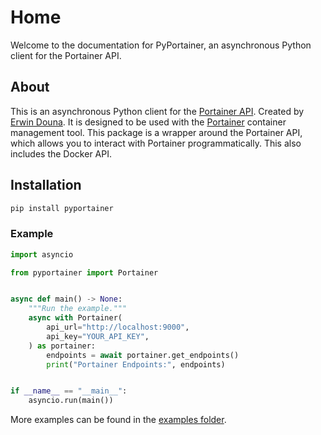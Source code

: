 # Home

Welcome to the documentation for PyPortainer, an asynchronous Python client for the Portainer API.

## About
This is an asynchronous Python client for the [Portainer API](https://docs.portainer.io/api-docs/). Created by [Erwin Douna](https://github.com/erwindouna). It is designed to be used with the [Portainer](https://www.portainer.io/) container management tool.
This package is a wrapper around the Portainer API, which allows you to interact with Portainer programmatically. This also includes the Docker API.

## Installation

```bash
pip install pyportainer
```

### Example

```python
import asyncio

from pyportainer import Portainer


async def main() -> None:
    """Run the example."""
    async with Portainer(
        api_url="http://localhost:9000",
        api_key="YOUR_API_KEY",
    ) as portainer:
        endpoints = await portainer.get_endpoints()
        print("Portainer Endpoints:", endpoints)


if __name__ == "__main__":
    asyncio.run(main())
```

More examples can be found in the [examples folder](./examples/).

